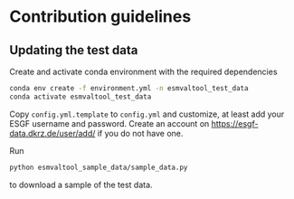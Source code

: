 Contribution guidelines
=======================

Updating the test data
----------------------

Create and activate conda environment with the required dependencies
```bash
conda env create -f environment.yml -n esmvaltool_test_data
conda activate esmvaltool_test_data
```

Copy `config.yml.template` to `config.yml` and customize, at least add your
ESGF username and password.
Create an account on https://esgf-data.dkrz.de/user/add/ if you do not have one.

Run
```bash
python esmvaltool_sample_data/sample_data.py
```
to download a sample of the test data.
